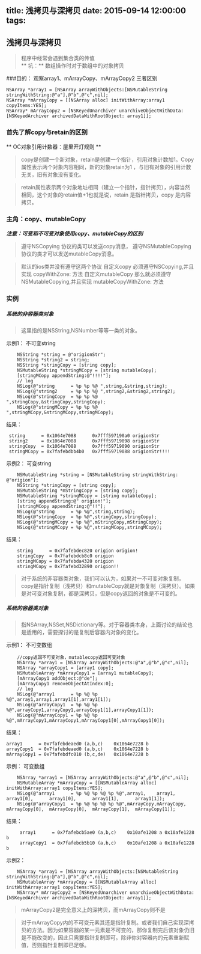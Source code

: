 title: 浅拷贝与深拷贝
date: 2015-09-14  12:00:00
tags:
---

## 浅拷贝与深拷贝

>  程序中经常会遇到集合类的传值 <br>
>  ** 坑：** 数组操作时对于数组中的对象拷贝

###目的：
观察array1、mArrayCopy、mArrayCopy2 三者区别

```
NSArray *array1 = [NSArray arrayWithObjects:[NSMutableString stringWithString:@"a"],@"b",@"c",nil];
NSArray *mArrayCopy = [[NSArray alloc] initWithArray:array1 copyItems:YES];
NSArray* mArrayCopy2 = [NSKeyedUnarchiver unarchiveObjectWithData:[NSKeyedArchiver archivedDataWithRootObject: array1]];
```

### 首先了解copy与retain的区别

** OC对象引用计数器：屋里开灯规则 **

> copy是创建一个新对象，retain是创建一个指针，引用对象计数加1。Copy属性表示两个对象内容相同，新的对象retain为1 ，与旧有对象的引用计数无关，旧有对象没有变化。

> retain属性表示两个对象地址相同（建立一个指针，指针拷贝），内容当然相同，这个对象的retain值+1也就是说，retain 是指针拷贝，copy 是内容拷贝。

### 主角：copy、mutableCopy
***注意：可变和不可变对象使用copy、mutableCopy的区别***
>遵守NSCopying 协议的类可以发送copy消息，
遵守NSMutableCopying 协议的类才可以发送mutableCopy消息。

>默认的ios类并没有遵守这两个协议
自定义copy 必须遵守NSCopying,并且实现 copyWithZone: 方法
自定义mutableCopy 那么就必须遵守NSMutableCopying,并且实现 mutableCopyWithZone: 方法

### 实例

##### 系统的非容器类对象
> 这里指的是NSString,NSNumber等等一类的对象。

示例1：
不可变string

```
    NSString *string = @"origionStr";
    NSString *string2 = string;
    NSString *stringCopy = [string copy];
    NSMutableString *stringMCopy = [string mutableCopy];
    [stringMCopy appendString:@"!!!!"];
    // log
    NSLog(@"string      = %p %p %@ ",string,&string,string);
    NSLog(@"string2     = %p %p %@ ",string2,&string2,string2);
    NSLog(@"stringCopy  = %p %p %@ ",stringCopy,&stringCopy,stringCopy);
    NSLog(@"stringMCopy = %p %p %@ ",stringMCopy,&stringMCopy,stringMCopy);
```
结果：

```
 string      = 0x1064e7088		0x7fff597190a0 origionStr 
 string2     = 0x1064e7088 		0x7fff59719098 origionStr 
 stringCopy  = 0x1064e7088 		0x7fff59719090 origionStr 
 stringMCopy = 0x7fafebdbb4b0	0x7fff59719088 origionStr!!!! 
```

示例2：
可变string

```
    NSMutableString *string = [NSMutableString stringWithString: @"origion"];
    NSString *stringCopy = [string copy];
    NSMutableString *mStringCopy = [string copy];
    NSMutableString *stringMCopy = [string mutableCopy];
    [string appendString:@" origion!"];
    [stringMCopy appendString:@"!!"];
    NSLog(@"string      = %p %@",string,string);
    NSLog(@"stringCopy  = %p %@",stringCopy,stringCopy);
    NSLog(@"stringMCopy = %p %@",mStringCopy,mStringCopy);
    NSLog(@"stringMCopy = %p %@",stringMCopy,stringMCopy);
```
结果：

```
	string      = 0x7fafebdec820 origion origion!
	stringCopy  = 0x7fafebdcb8c0 origion
	stringMCopy = 0x7fafebda4320 origion
	stringMCopy = 0x7fafebd32890 origion!!
```

>对于系统的非容器类对象，我们可以认为，如果对一不可变对象复制，copy是指针复制（浅拷贝）和mutableCopy就是对象复制（深拷贝）。如果是对可变对象复制，都是深拷贝，但是copy返回的对象是不可变的。


##### 系统的容器类对象 

>指NSArray,NSSet,NSDictionary等。对于容器类本身，上面讨论的结论也是适用的，需要探讨的是复制后容器内对象的变化。

示例1：
不可变数组

```
    //copy返回不可变对象，mutablecopy返回可变对象
    NSArray *array1 = [NSArray arrayWithObjects:@"a",@"b",@"c",nil];
    NSArray *arrayCopy1 = [array1 copy];
    NSMutableArray *mArrayCopy1 = [array1 mutableCopy];
    [mArrayCopy1 addObject:@"de"];
    [mArrayCopy1 removeObjectAtIndex:0];
    // log
    NSLog(@"array1      = %p %@ %p %@",array1,array1,array1[1],array1[1]);
    NSLog(@"arrayCopy1  = %p %@ %p %@",arrayCopy1,arrayCopy1,arrayCopy1[1],arrayCopy1[1]);
    NSLog(@"mArrayCopy1 = %p %@ %p %@",mArrayCopy1,mArrayCopy1,mArrayCopy1[0],mArrayCopy1[0]);
```
结果：

```
array1      = 0x7fafebdeaed0 (a,b,c) 	0x1064e7228 b
arrayCopy1  = 0x7fafebdeaed0 (a,b,c) 	0x1064e7228 b
mArrayCopy1 = 0x7fafebdfc010 (b,c,de) 	0x1064e7228 b
```

示例：
可变数组

```
    NSArray *array1 = [NSArray arrayWithObjects:@"a",@"b",@"c",nil];
    NSMutableArray *mArrayCopy = [[NSMutableArray alloc] initWithArray:array1 copyItems:YES];
    NSLog(@"array1      = %p %@ %p %@ %p %@",array1,    array1,     array1[0],      array1[0],      array1[1],      array1[1]);
    NSLog(@"arrayCopy1  = %p %@ %p %@ %p %@",mArrayCopy,mArrayCopy, mArrayCopy[0],  mArrayCopy[0],  mArrayCopy[1],  mArrayCopy[1]);
```
结果：

```
	 array1      = 0x7fafebcb5ae0 (a,b,c)	 0x10afe1208 a 0x10afe1228 b
	 arrayCopy1  = 0x7fafebcb5b10 (a,b,c)	 0x10afe1208 a 0x10afe1228 b
```


示例2：

```
    NSArray *array1 = [NSArray arrayWithObjects:[NSMutableString stringWithString:@"a"],@"b",@"c",nil];
    NSMutableArray *mArrayCopy = [[NSMutableArray alloc] initWithArray:array1 copyItems:YES];
    NSArray* mArrayCopy2 = [NSKeyedUnarchiver unarchiveObjectWithData:[NSKeyedArchiver archivedDataWithRootObject: array1]];
```

>mArrayCopy2是完全意义上的深拷贝，而mArrayCopy则不是

>对于mArrayCopy内的不可变元素其还是指针复制。或者我们自己实现深拷贝的方法。因为如果容器的某一元素是不可变的，那你复制完后该对象仍旧是不能改变的，因此只需要指针复制即可。除非你对容器内的元素重新赋值，否则指针复制即已足够。

